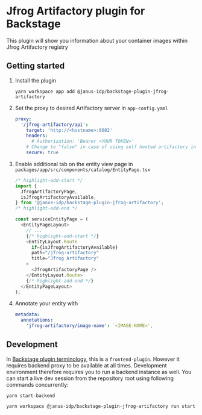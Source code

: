 # Jfrog Artifactory plugin for Backstage

This plugin will show you information about your container images within Jfrog Artifactory registry

## Getting started

1. Install the plugin

   ```console
   yarn workspace app add @janus-idp/backstage-plugin-jfrog-artifactory
   ```

2. Set the proxy to desired Artifactory server in `app-config.yaml`

   ```yaml title="app-config.yaml"
   proxy:
     '/jfrog-artifactory/api':
       target: 'http://<hostname>:8082'
       headers:
         # Authorization: 'Bearer <YOUR TOKEN>'
       # Change to "false" in case of using self hosted artifactory instance with a self-signed certificate
       secure: true
   ```

3. Enable additional tab on the entity view page in `packages/app/src/components/catalog/EntityPage.tsx`

   ```ts title="packages/app/src/components/catalog/EntityPage.tsx"
   /* highlight-add-start */
   import {
     JfrogArtifactoryPage,
     isJfrogArtifactoryAvailable,
   } from '@janus-idp/backstage-plugin-jfrog-artifactory';
   /* highlight-add-end */

   const serviceEntityPage = (
     <EntityPageLayout>
       // ...
       {/* highlight-add-start */}
       <EntityLayout.Route
         if={isJfrogArtifactoryAvailable}
         path="/jfrog-artifactory"
         title="Jfrog Artifactory"
       >
         <JfrogArtifactoryPage />
       </EntityLayout.Route>
       {/* highlight-add-end */}
     </EntityPageLayout>
   );
   ```

4. Annotate your entity with

   ```yaml title="catalog-info.yaml"
   metadata:
     annotations:
       'jfrog-artifactory/image-name': `<IMAGE-NAME>',
   ```

## Development

In [Backstage plugin terminology](https://backstage.io/docs/local-dev/cli-build-system#package-roles), this is a `frontend-plugin`. However it requires backend proxy to be available at all times. Development environment therefore requires you to run a backend instance as well. You can start a live dev session from the repository root using following commands concurrently:

```console
yarn start-backend
```

```console
yarn workspace @janus-idp/backstage-plugin-jfrog-artifactory run start
```
